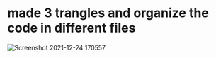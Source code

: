 # made 3 trangles and organize the code in different files

![Screenshot 2021-12-24 170557](https://user-images.githubusercontent.com/65161301/147358409-30cdc96c-c807-47bf-b1cf-bce1ef20436d.png)
